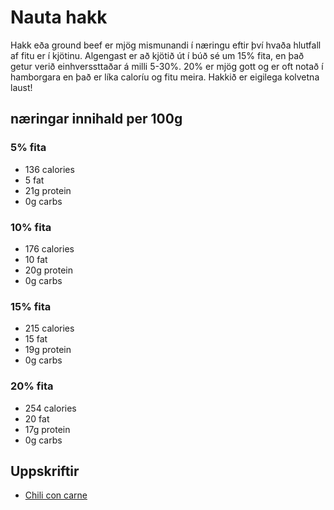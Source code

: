 # Nauta hakk

Hakk eða ground beef er mjög mismunandi í næringu eftir því hvaða hlutfall af fitu er í kjötinu. Algengast er að kjötið út í búð sé um 15% fita, en það getur verið einhverssttaðar á milli 5-30%. 20% er mjög gott og er oft notað í hamborgara en það er líka caloríu og fitu meira. Hakkið er eigilega kolvetna laust!

## næringar innihald per 100g

### 5% fita

- 136 calories
- 5 fat
- 21g protein
- 0g carbs

### 10% fita

- 176 calories
- 10 fat
- 20g protein
- 0g carbs

### 15% fita

- 215 calories
- 15 fat
- 19g protein
- 0g carbs

### 20% fita

- 254 calories
- 20 fat
- 17g protein
- 0g carbs


## Uppskriftir

- [Chili con carne](chili_con_carne.md)